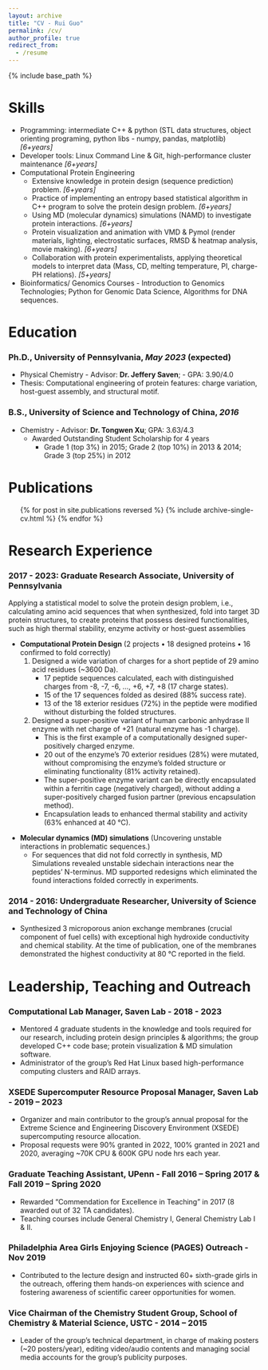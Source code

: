 ```yaml
---
layout: archive
title: "CV - Rui Guo"
permalink: /cv/
author_profile: true
redirect_from:
  - /resume
---
```


{% include base_path %}

Skills
======
* Programming: intermediate C++ & python (STL data structures, object orienting programing, python libs - numpy, pandas, matplotlib)  *\[6+years\]*
* Developer tools: Linux Command Line & Git, high-performance cluster maintenance  *\[6+years\]*
* Computational Protein Engineering 
	* Extensive knowledge in protein design (sequence prediction) problem.  *\[6+years\]*
	* Practice of implementing an entropy based statistical algorithm in C++ program to solve the protein design problem.  *\[6+years\]*
	* Using MD (molecular dynamics) simulations (NAMD) to investigate protein interactions.  *\[6+years\]*
	* Protein visualization and animation with VMD & Pymol (render materials, lighting, electrostatic surfaces, RMSD & heatmap analysis, movie making).  *\[6+years\]*
	* Collaboration with protein experimentalists, applying theoretical models to interpret data (Mass, CD, melting temperature, PI, charge-PH relations).  *\[5+years\]*
* Bioinformatics/ Genomics Courses - Introduction to Genomics Technologies; Python for Genomic Data Science, Algorithms for DNA sequences. 

Education
======
### Ph.D., University of Pennsylvania, *May 2023* (expected) 
* Physical Chemistry - Advisor: **Dr. Jeffery Saven**; - GPA: 3.90/4.0 
* Thesis: Computational engineering of protein features: charge variation, host-guest assembly, and structural motif.

### B.S., University of Science and Technology of China, *2016* 
* Chemistry - Advisor: **Dr. Tongwen Xu**; GPA: 3.63/4.3 
    * Awarded Outstanding Student Scholarship for 4 years 
	    * Grade 1 (top 3%) in 2015; Grade 2 (top 10%) in 2013 & 2014; Grade 3 (top 25%) in 2012
  
Publications
======
  <ul>{% for post in site.publications reversed %}
    {% include archive-single-cv.html %}
  {% endfor %}</ul>

Research Experience
======
### **2017 - 2023: Graduate Research Associate**, University of Pennsylvania
Applying a statistical model to solve the protein design problem, i.e., calculating amino acid sequences that when synthesized, fold into target 3D protein structures, to create proteins that possess desired functionalities, such as high thermal stability, enzyme activity or host-guest assemblies

* **Computational Protein Design** (2 projects • 18 designed proteins • 16 confirmed to fold correctly)
	1. Designed a wide variation of charges for a short peptide of 29 amino acid residues (~3600 Da).
		- 17 peptide sequences calculated, each with distinguished charges from -8, -7, -6, …, +6, +7, +8 (17 charge states). 
		- 15 of the 17 sequences folded as desired (88% success rate).
		- 13 of the 18 exterior residues (72%) in the peptide were modified without disturbing the folded structures.
	1. Designed a super-positive variant of human carbonic anhydrase II enzyme with net charge of +21 (natural enzyme has -1 charge).    
		 - This is the first example of a computationally designed super-positively charged enzyme.
		 - 20 out of the enzyme’s 70 exterior residues (28%) were mutated, without compromising the enzyme’s folded structure or eliminating functionality (81% activity retained).
		 - The super-positive enzyme variant can be directly encapsulated within a ferritin cage (negatively charged), without adding a super-positively charged fusion partner (previous encapsulation method). 
		 - Encapsulation leads to enhanced thermal stability and activity (63% enhanced at 40 °C). 

- **Molecular dynamics (MD) simulations** (Uncovering unstable interactions in problematic sequences.)
	- For sequences that did not fold correctly in synthesis, MD Simulations revealed unstable sidechain interactions near the peptides’ N-terminus. MD supported redesigns which eliminated the found interactions folded correctly in experiments.
 
### **2014 - 2016: Undergraduate Researcher**, University of Science and Technology of China
- Synthesized 3 microporous anion exchange membranes (crucial component of fuel cells) with exceptional high hydroxide conductivity and chemical stability. At the time of publication, one of the membranes demonstrated the highest conductivity at 80 °C reported in the field.
  
Leadership, Teaching and Outreach
======

### **Computational Lab Manager**, Saven Lab - **2018 - 2023**

- Mentored 4 graduate students in the knowledge and tools required for our research, including protein design principles & algorithms; the group developed C++ code base; protein visualization & MD simulation software.
- Administrator of the group’s Red Hat Linux based high-performance computing clusters and RAID arrays.

### **XSEDE Supercomputer Resource Proposal Manager**, Saven Lab - **2019 – 2023**

- Organizer and main contributor to the group’s annual proposal for the Extreme Science and Engineering Discovery Environment (XSEDE) supercomputing resource allocation. 
- Proposal requests were 90% granted in 2022, 100% granted in 2021 and 2020, averaging ~70K CPU & 600K GPU node hrs each year.

### **Graduate Teaching Assistant**, UPenn - **Fall 2016 – Spring 2017 & Fall 2019 – Spring 2020** 

- Rewarded “Commendation for Excellence in Teaching” in 2017 (8 awarded out of 32 TA candidates).
- Teaching courses include General Chemistry I, General Chemistry Lab I & II.

### **Philadelphia Area Girls Enjoying Science (PAGES) Outreach** - **Nov 2019**

- Contributed to the lecture design and instructed 60+ sixth-grade girls in the outreach, offering them hands-on experiences with science and fostering awareness of scientific career opportunities for women. 

### **Vice Chairman of the Chemistry Student Group**, School of Chemistry & Material Science, USTC - **2014 – 2015**

- Leader of the group’s technical department, in charge of making posters (~20 posters/year), editing video/audio contents and managing social media accounts for the group’s publicity purposes.
